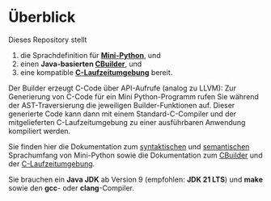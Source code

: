 # Überblick

Dieses Repository stellt

1.  die Sprachdefinition für **[Mini-Python](syntax_definition.md)**, und
2.  einen **Java-basierten [CBuilder](../src/main/java/CBuilder/)**, und
3.  eine kompatible **[C-Laufzeitumgebung](../c-runtime/)** bereit.

Der Builder erzeugt C-Code über API-Aufrufe (analog zu LLVM): Zur Generierung von C-Code für ein Mini
Python-Programm rufen Sie während der AST-Traversierung die jeweiligen Builder-Funktionen auf. Dieser
generierte Code kann dann mit einem Standard-C-Compiler und der mitgelieferten C-Laufzeitumgebung zu
einer ausführbaren Anwendung kompiliert werden.

Sie finden hier die Dokumentation zum [syntaktischen](syntax_definition.md) und
[semantischen](semantic_definition.md) Sprachumfang von Mini-Python sowie die Dokumentation zum
[CBuilder](usage_cbuilder.md) und der [C-Laufzeitumgebung](usage_generated_code.md).

Sie brauchen ein **Java JDK** ab Version 9 (empfohlen: **JDK 21 LTS**) und **make** sowie den **gcc**-
oder **clang**-Compiler.
